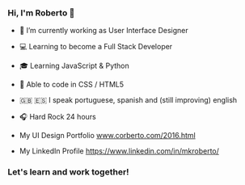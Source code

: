 ### Hi, I'm Roberto 👋


- :triangular_ruler: I’m currently working as User Interface Designer
- :computer: Learning to become a Full Stack Developer 
- :mortar_board: Learning JavaScript & Python
- :milky_way: Able to code in CSS / HTML5
- :gb: :es: I speak portuguese, spanish and (still improving) english
- :headphones: Hard Rock 24 hours


- My UI Design Portfolio www.corberto.com/2016.html
- My LinkedIn Profile https://www.linkedin.com/in/mkroberto/

### Let's learn and work together!
